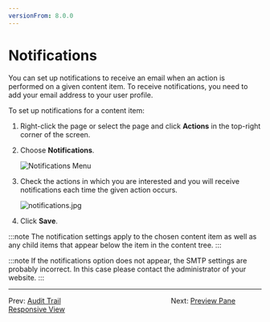 ```yaml
---
versionFrom: 8.0.0
---
```


# Notifications

You can set up notifications to receive an email when an action is performed on a given content item. To receive notifications, you need to add your email address to your user profile.

To set up notifications for a content item:

1. Right-click the page or select the page and click **Actions** in the top-right corner of the screen.
2. Choose **Notifications**.

    ![Notifications Menu](images/Notifications-menu.png)
3. Check the actions in which you are interested and you will receive notifications each time the given action occurs.

    ![notifications.jpg](images/notifications-v9.png)
4. Click **Save**.

:::note
The notification settings apply to the chosen content item as well as any child items that appear below the item in the content tree.
:::

:::note
If the notifications option does not appear, the SMTP settings are probably incorrect. In this case please contact the administrator of your website.
:::

---

Prev: [Audit Trail](../Audit-Trail/index.md) &emsp; &emsp; &emsp; &emsp; &emsp; &emsp; &emsp; &emsp; &emsp; &emsp; &emsp; &emsp; Next: [Preview Pane Responsive View](../Preview-Pane-Responsive-View/index.md)
